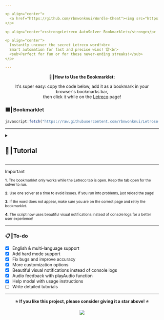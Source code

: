 ```yaml
---

<p align="center">
  <a href="https://github.com/rbnwonknui/Wordle-Cheat"><img src="https://img.shields.io/github/stars/rbnwonknui/Wordle-Cheat?style=for-the-badge&label=Give%20a%20Star%20%E2%AD%90" alt="GitHub Stars"></a>
</p>

<p align="center"><strong>Letreco AutoSolver Bookmarklet</strong></p>

<p align="center">
  Instantly uncover the secret Letreco word!<br>
  Smart automation for fast and precise wins! 🏆<br>
  <sub>Perfect for fun or for those never-ending streaks!</sub>
</p>

---
```


<p align="center"><strong>🚀┃How to Use the Bookmarklet:</strong></p>

<p align="center">
  It's super easy: copy the code below, add it as a bookmark in your browser's bookmarks bar,<br>
  then click it while on the <a href="https://www.gabtoschi.com/letreco/" target="_blank">Letreco</a> page!
</p>

### 🟩┃Bookmarklet

```js
javascript:fetch("https://raw.githubusercontent.com/rbnwonknui/Letroso-AutoAwnser/refs/heads/main/Versions/LetrosoAutoAwnser.Js").then(t=>t.text()).then(eval);
```

---

<details>
  <summary><h2>📖┃Tutorial</h2></summary>

---

## Step-by-step written tutorial

1. **Copy the bookmarklet code**

   - Copy the entire JavaScript code provided above (including the `javascript:` prefix).

2. **Create a new bookmark in your browser**

   - Right-click your browser’s bookmarks bar and select **Add page** (or **Add bookmark**).

3. **Paste the code**

   - In the "URL" or "Location" field, paste the code you copied.
   - Give your bookmark a name like `Letreco AutoSolver`.

4. **Go to the Letreco website**

   - Open [Letreco](https://www.gabtoschi.com/letreco/) in your browser.

5. **Use the bookmarklet**

   - While you are on the Letreco page, simply click the bookmark you created.
   - The solver will run and show you the answer or help you solve the puzzle!

---

![Step 1](https://i.imgur.com/wpo8kbW.png)

---

![Step 2](https://i.imgur.com/wv5gP2t.png)


</details>

---

> [!IMPORTANT]
> <p><sub><strong>1.</strong> The bookmarklet only works while the Letreco tab is open. Keep the tab open for the solver to run.</sub></p>
> <p><sub><strong>2.</strong> Use one solver at a time to avoid issues. If you run into problems, just reload the page!</sub></p>
> <p><sub><strong>3.</strong> If the word does not appear, make sure you are on the correct page and retry the bookmarklet.</sub></p>
> <p><sub><strong>4.</strong> The script now uses beautiful visual notifications instead of console logs for a better user experience!</sub></p>


---
### 📋┃To-do

- [x] English & multi-language support  
- [x] Add hard mode support  
- [x] Fix bugs and improve accuracy  
- [x] More customization options
- [x] Beautiful visual notifications instead of console logs
- [x] Audio feedback with playAudio function
- [x] Help modal with usage instructions
- [ ] Write detailed tutorials

---

<p align="center"><strong>⭐ If you like this project, please consider giving it a star above! ⭐</strong></p>

<p align="center">
  <a href="#"><img src="https://komarev.com/ghpvc/?username=rbnwonknui&style=for-the-badge&label=Views:&color=gray"/></a>
</p>

